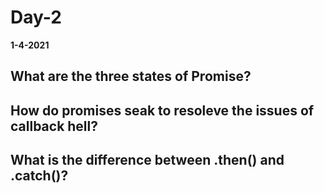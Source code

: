 # Day-2

__1-4-2021__

## What are the three states of Promise?



## How do promises seak to resoleve the issues of callback hell?



## What is the difference between .then() and .catch()?

